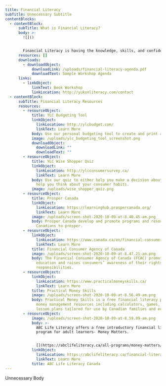 ```yaml
---
title: Financial Literacy
subTitle: Unnecessary Subtitle
contentBlocks:
  - contentBlock:
      subTitle: What is Financial Literacy?
      body: >-
        ![]()


        Financial Literacy is having the knowledge, skills, and confidence to make responsible financial decisions. The YLC offers workshops aimed to empower Yukoners to better manage their money. We do on-site training for organizations, businesses, classes or community groups who are looking for support with: budgeting strategies, basic banking, managing multiple accounts, developing long-term financial goals.
      resources: []
      downloads:
        - downloadObject:
            downloadLink: /uploads/financial-literacy-agenda.pdf
            downloadText: Sample Workshop Agenda
      links:
        - linkObject:
            linkText: Book Workshop
            linkLocation: http://yukonliteracy.com/contact
  - contentBlock:
      subTitle: Financial Literacy Resources
      resources:
        - resourceObject:
            title: YLC Budgeting Tool
            linkObject:
              linkLocation: http://ylcbudget.com/
              linkText: Learn More
            body: Use our personal budgeting tool to create and print a monthly budget.
            image: /uploads/ylc_budgeting_tool_screenshot.png
            downloadObject:
              downloadLink: ""
              downloadText: ""
        - resourceObject:
            title: YLC Wise Shopper Quiz
            linkObject:
              linkLocation: http://ylcconsumersurvey.ca/
              linkText: Learn More
            body: Use our quiz to either help you make a decision about a purchase or to
              help you think about your consumer habits.
            image: /uploads/wise_shopper_quiz.png
        - resourceObject:
            title: Prosper Canada
            linkObject:
              linkLocation: https://learninghub.prospercanada.org/
              linkText: Learn More
            image: /uploads/screen-shot-2020-10-09-at-8.40.45-am.png
            body: Prosper Canada develop and promote programs and resources that help
              Canadians to prosper.
        - resourceObject:
            linkObject:
              linkLocation: https://www.canada.ca/en/financial-consumer-agency.html
              linkText: Learn More
            title: Financial Consumer Agency of Canada
            image: /uploads/screen-shot-2020-10-09-at-8.47.21-am.png
            body: The Financial Consumer Agency of Canada (FCAC) promotes financial
              education and raises consumers’ awareness of their rights and
              responsibilities.
        - resourceObject:
            linkObject:
              linkLocation: https://www.practicalmoneyskills.ca/
              linkText: Learn More
            title: Practical Money Skills
            image: /uploads/screen-shot-2020-10-09-at-8.56.49-am.png
            body: Practical Money Skills is a free financial literacy program that offers
              money management resources including calculators, games, and
              lesson plans tailored for use by Canadian families and educators.
        - resourceObject:
            image: /uploads/screen-shot-2020-10-09-at-8.59.09-am.png
            body: >-
              ABC Life Literacy offers a free introductory financial literacy
              program for adult learners- Money Matters.


              [](https://abclifeliteracy.ca/all-programs/money-matters/)
            linkObject:
              linkLocation: https://abclifeliteracy.ca/financial-literacy/#
              linkText: Learn More
            title: ABC Life Literacy Canada
---
```

Unnecessary Body